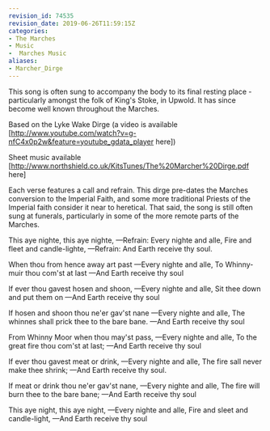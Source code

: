 ```yaml
---
revision_id: 74535
revision_date: 2019-06-26T11:59:15Z
categories:
- The Marches
- Music
-  Marches Music
aliases:
- Marcher_Dirge
---
```





This song is often sung to accompany the body to its final resting place - particularly amongst the folk of King's Stoke, in Upwold.  It has since become well known throughout the Marches.

Based on the Lyke Wake Dirge (a video is available [http://www.youtube.com/watch?v=g-nfC4x0p2w&feature=youtube_gdata_player here])

Sheet music available [http://www.northshield.co.uk/KitsTunes/The%20Marcher%20Dirge.pdf here]

Each verse features a call and refrain. This dirge pre-dates the Marches conversion to the Imperial Faith, and some more traditional Priests of the Imperial faith consider it near to heretical. That said, the song is still often sung at funerals, particularly in some of the more remote parts of the Marches.



This aye nighte, this aye nighte,
—Refrain: Every nighte and alle,
Fire and fleet and candle-lighte,
—Refrain: And Earth receive thy soul.

When thou from hence away art past
—Every nighte and alle,
To Whinny-muir thou com'st at last
—And Earth receive thy soul

If ever thou gavest hosen and shoon,
—Every nighte and alle,
Sit thee down and put them on
—And Earth receive thy soul

If hosen and shoon thou ne'er gav'st nane
—Every nighte and alle,
The whinnes shall prick thee to the bare bane.
—And Earth receive thy soul

From Whinny Moor when thou may'st pass,
—Every nighte and alle,
To the great fire thou com'st at last;
—And Earth receive thy soul

If ever thou gavest meat or drink,
—Every nighte and alle,
The fire sall never make thee shrink;
—And Earth receive thy soul.

If meat or drink thou ne'er gav'st nane,
—Every nighte and alle,
The fire will burn thee to the bare bane;
—And Earth receive thy soul

This aye night, this aye night,
—Every nighte and alle,
Fire and sleet and candle-light,
—And Earth receive thy soul
